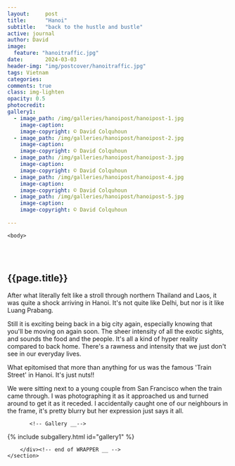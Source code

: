 ```yaml
---
layout:     post
title:      "Hanoi"
subtitle:   "back to the hustle and bustle"
active: journal
author: David
image:
  feature: "hanoitraffic.jpg"
date:       2024-03-03
header-img: "img/postcover/hanoitraffic.jpg"
tags: Vietnam
categories: 
comments: true
class: img-lighten 
opacity: 0.5
photocredit:
gallery1: 
  - image_path: /img/galleries/hanoipost/hanoipost-1.jpg
    image-caption: 
    image-copyright: © David Colquhoun
  - image_path: /img/galleries/hanoipost/hanoipost-2.jpg
    image-caption: 
    image-copyright: © David Colquhoun
  - image_path: /img/galleries/hanoipost/hanoipost-3.jpg
    image-caption: 
    image-copyright: © David Colquhoun 
  - image_path: /img/galleries/hanoipost/hanoipost-4.jpg
    image-caption: 
    image-copyright: © David Colquhoun  
  - image_path: /img/galleries/hanoipost/hanoipost-5.jpg
    image-caption: 
    image-copyright: © David Colquhoun 
 
---
```



<html class="no-js" lang="en">
<head>
	<meta content="charset=utf-8">
</head>

    <body>

<section id="content" role="main">
		<div class="wrapper">
	<br><br>
			<h2>{{page.title}}</h2>




<p>After what literally felt like a stroll through northern Thailand and Laos, it was quite a shock arriving in Hanoi. It's not quite like Delhi, but nor is it like Luang Prabang.</p>

<p>Still it is exciting being back in a big city again, especially knowing that you'll be moving on again soon. The sheer intensity of all the exotic sights, and sounds the food and the people. It's all a kind of hyper reality compared to back home. There's a rawness and intensity that we just don't see in our everyday lives.</p>

<p>What epitomised that more than anything for us was the famous 'Train Street' in Hanoi. It's just nuts!! </p>

<p>We were sitting next to a young couple from San Francisco when the train came through. I was photographing it as it approached us and turned around to get it as it receded. I accidentally caught one of our neighbours in the frame, it's pretty blurry but her expression just says it all.</p>


           <!-- Gallery __-->
			
{% include subgallery.html id="gallery1" %}

<!-- end of GALLERY __ -->



		</div><!-- end of WRAPPER __ -->
	</section>




